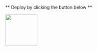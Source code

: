 ** Deploy by clicking the button below **

[<img src="C:\nikhilakg\web development\full stack\node basic op\node 2\—Pngtree—modern download and upload button_6945436.png" width="100px" />](https://glitch.com/edit/#!import/github/nikhilsinha822/jwt-auth)
